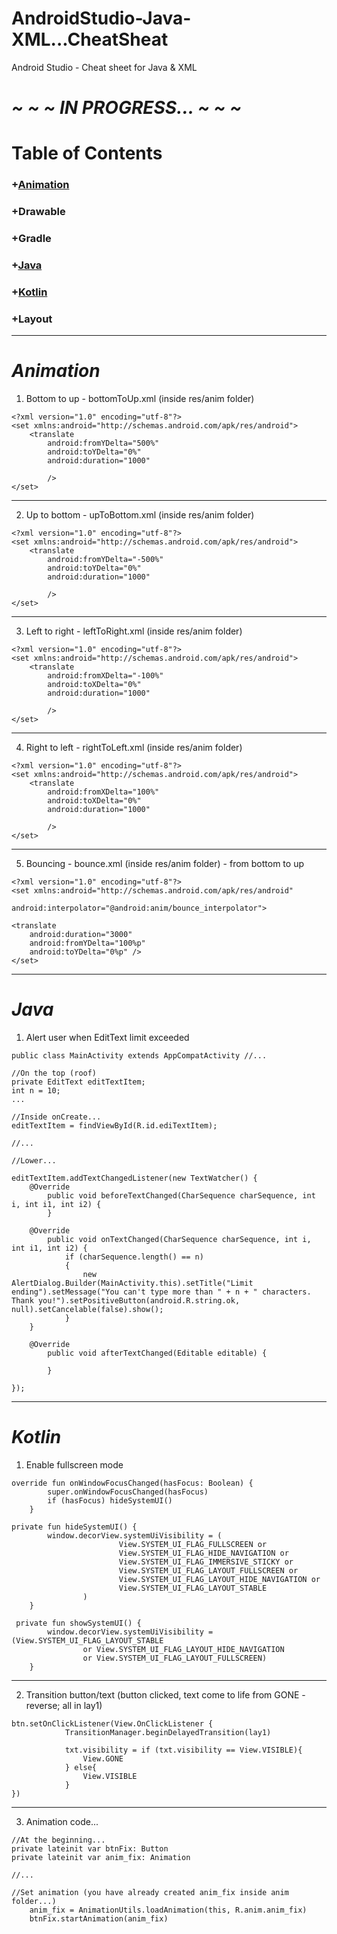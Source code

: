 # AndroidStudio-Java-XML...CheatSheat
Android Studio - Cheat sheet for Java &amp; XML
# <em>~ ~ ~ IN PROGRESS... ~ ~ ~</em> #
# Table of Contents

### +[Animation](#animation-1)  
### +Drawable
### +Gradle
### +[Java](#java-1)
### +[Kotlin](#kotlin-1)
### +Layout

***
# <a href="animation"></a><em>Animation</em>   
1) Bottom to up - bottomToUp.xml (inside res/anim folder)  
````
<?xml version="1.0" encoding="utf-8"?>
<set xmlns:android="http://schemas.android.com/apk/res/android">
    <translate
        android:fromYDelta="500%"
        android:toYDelta="0%"
        android:duration="1000"

        />
</set>
```` 
***
2) Up to bottom - upToBottom.xml (inside res/anim folder)
````
<?xml version="1.0" encoding="utf-8"?>
<set xmlns:android="http://schemas.android.com/apk/res/android">
    <translate
        android:fromYDelta="-500%"
        android:toYDelta="0%"
        android:duration="1000"

        />
</set>
````
***
3) Left to right - leftToRight.xml (inside res/anim folder)
````
<?xml version="1.0" encoding="utf-8"?>
<set xmlns:android="http://schemas.android.com/apk/res/android">
    <translate
        android:fromXDelta="-100%"
        android:toXDelta="0%"
        android:duration="1000"

        />
</set>
````
***
4) Right to left - rightToLeft.xml (inside res/anim folder)
````
<?xml version="1.0" encoding="utf-8"?>
<set xmlns:android="http://schemas.android.com/apk/res/android">
    <translate
        android:fromXDelta="100%"
        android:toXDelta="0%"
        android:duration="1000"

        />
</set>
````
***
5) Bouncing - bounce.xml (inside res/anim folder) - from bottom to up
````
<?xml version="1.0" encoding="utf-8"?>
<set xmlns:android="http://schemas.android.com/apk/res/android"

android:interpolator="@android:anim/bounce_interpolator">

<translate
    android:duration="3000"
    android:fromYDelta="100%p"
    android:toYDelta="0%p" />
</set>
````

***
# <a href="java"></a><em>Java</em>
1) Alert user when EditText limit exceeded
```
public class MainActivity extends AppCompatActivity //...

//On the top (roof)
private EditText editTextItem;
int n = 10;
...

//Inside onCreate...
editTextItem = findViewById(R.id.ediTextItem);

//...

//Lower...

editTextItem.addTextChangedListener(new TextWatcher() {
    @Override
        public void beforeTextChanged(CharSequence charSequence, int i, int i1, int i2) {
        }

    @Override
        public void onTextChanged(CharSequence charSequence, int i, int i1, int i2) {
            if (charSequence.length() == n)
            {
                new AlertDialog.Builder(MainActivity.this).setTitle("Limit ending").setMessage("You can't type more than " + n + " characters. Thank you!").setPositiveButton(android.R.string.ok, null).setCancelable(false).show();
            }
    }
    
    @Override
        public void afterTextChanged(Editable editable) {

        }

});
```

***
# <a href="kotlin"></a><em>Kotlin</em>   
1) Enable fullscreen mode
```
override fun onWindowFocusChanged(hasFocus: Boolean) {
        super.onWindowFocusChanged(hasFocus)
        if (hasFocus) hideSystemUI()
    }

private fun hideSystemUI() {
        window.decorView.systemUiVisibility = (
                        View.SYSTEM_UI_FLAG_FULLSCREEN or
                        View.SYSTEM_UI_FLAG_HIDE_NAVIGATION or
                        View.SYSTEM_UI_FLAG_IMMERSIVE_STICKY or
                        View.SYSTEM_UI_FLAG_LAYOUT_FULLSCREEN or
                        View.SYSTEM_UI_FLAG_LAYOUT_HIDE_NAVIGATION or
                        View.SYSTEM_UI_FLAG_LAYOUT_STABLE
                )
    }

 private fun showSystemUI() {
        window.decorView.systemUiVisibility = (View.SYSTEM_UI_FLAG_LAYOUT_STABLE
                or View.SYSTEM_UI_FLAG_LAYOUT_HIDE_NAVIGATION
                or View.SYSTEM_UI_FLAG_LAYOUT_FULLSCREEN)
    }
```
***
2) Transition button/text (button clicked, text come to life from GONE - reverse; all in lay1)
```
btn.setOnClickListener(View.OnClickListener {
            TransitionManager.beginDelayedTransition(lay1)

            txt.visibility = if (txt.visibility == View.VISIBLE){
                View.GONE
            } else{
                View.VISIBLE
            }
})
```
***
3) Animation code... 
```
//At the beginning...
private lateinit var btnFix: Button
private lateinit var anim_fix: Animation

//...

//Set animation (you have already created anim_fix inside anim folder...)
    anim_fix = AnimationUtils.loadAnimation(this, R.anim.anim_fix)
    btnFix.startAnimation(anim_fix)

